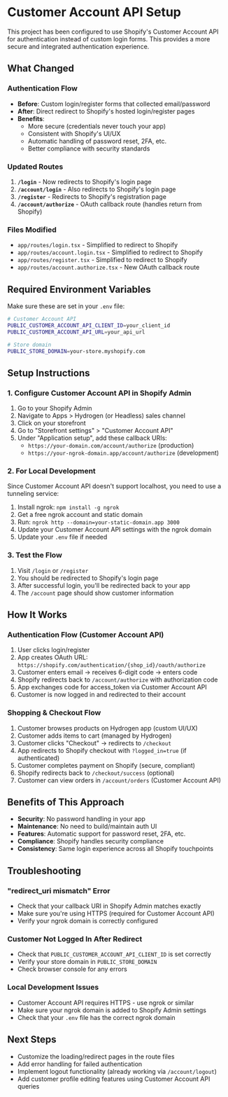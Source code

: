 # Customer Account API Setup

This project has been configured to use Shopify's Customer Account API for authentication instead of custom login forms. This provides a more secure and integrated authentication experience.

## What Changed

### Authentication Flow

- **Before**: Custom login/register forms that collected email/password
- **After**: Direct redirect to Shopify's hosted login/register pages
- **Benefits**:
  - More secure (credentials never touch your app)
  - Consistent with Shopify's UI/UX
  - Automatic handling of password reset, 2FA, etc.
  - Better compliance with security standards

### Updated Routes

1. **`/login`** - Now redirects to Shopify's login page
2. **`/account/login`** - Also redirects to Shopify's login page
3. **`/register`** - Redirects to Shopify's registration page
4. **`/account/authorize`** - OAuth callback route (handles return from Shopify)

### Files Modified

- `app/routes/login.tsx` - Simplified to redirect to Shopify
- `app/routes/account.login.tsx` - Simplified to redirect to Shopify
- `app/routes/register.tsx` - Simplified to redirect to Shopify
- `app/routes/account.authorize.tsx` - New OAuth callback route

## Required Environment Variables

Make sure these are set in your `.env` file:

```bash
# Customer Account API
PUBLIC_CUSTOMER_ACCOUNT_API_CLIENT_ID=your_client_id
PUBLIC_CUSTOMER_ACCOUNT_API_URL=your_api_url

# Store domain
PUBLIC_STORE_DOMAIN=your-store.myshopify.com
```

## Setup Instructions

### 1. Configure Customer Account API in Shopify Admin

1. Go to your Shopify Admin
2. Navigate to Apps > Hydrogen (or Headless) sales channel
3. Click on your storefront
4. Go to "Storefront settings" > "Customer Account API"
5. Under "Application setup", add these callback URIs:
   - `https://your-domain.com/account/authorize` (production)
   - `https://your-ngrok-domain.app/account/authorize` (development)

### 2. For Local Development

Since Customer Account API doesn't support localhost, you need to use a tunneling service:

1. Install ngrok: `npm install -g ngrok`
2. Get a free ngrok account and static domain
3. Run: `ngrok http --domain=your-static-domain.app 3000`
4. Update your Customer Account API settings with the ngrok domain
5. Update your `.env` file if needed

### 3. Test the Flow

1. Visit `/login` or `/register`
2. You should be redirected to Shopify's login page
3. After successful login, you'll be redirected back to your app
4. The `/account` page should show customer information

## How It Works

### Authentication Flow (Customer Account API)

1. User clicks login/register
2. App creates OAuth URL: `https://shopify.com/authentication/{shop_id}/oauth/authorize`
3. Customer enters email → receives 6-digit code → enters code
4. Shopify redirects back to `/account/authorize` with authorization code
5. App exchanges code for access_token via Customer Account API
6. Customer is now logged in and redirected to their account

### Shopping & Checkout Flow

1. Customer browses products on Hydrogen app (custom UI/UX)
2. Customer adds items to cart (managed by Hydrogen)
3. Customer clicks "Checkout" → redirects to `/checkout`
4. App redirects to Shopify checkout with `?logged_in=true` (if authenticated)
5. Customer completes payment on Shopify (secure, compliant)
6. Shopify redirects back to `/checkout/success` (optional)
7. Customer can view orders in `/account/orders` (Customer Account API)

## Benefits of This Approach

- **Security**: No password handling in your app
- **Maintenance**: No need to build/maintain auth UI
- **Features**: Automatic support for password reset, 2FA, etc.
- **Compliance**: Shopify handles security compliance
- **Consistency**: Same login experience across all Shopify touchpoints

## Troubleshooting

### "redirect_uri mismatch" Error

- Check that your callback URI in Shopify Admin matches exactly
- Make sure you're using HTTPS (required for Customer Account API)
- Verify your ngrok domain is correctly configured

### Customer Not Logged In After Redirect

- Check that `PUBLIC_CUSTOMER_ACCOUNT_API_CLIENT_ID` is set correctly
- Verify your store domain in `PUBLIC_STORE_DOMAIN`
- Check browser console for any errors

### Local Development Issues

- Customer Account API requires HTTPS - use ngrok or similar
- Make sure your ngrok domain is added to Shopify Admin settings
- Check that your `.env` file has the correct ngrok domain

## Next Steps

- Customize the loading/redirect pages in the route files
- Add error handling for failed authentication
- Implement logout functionality (already working via `/account/logout`)
- Add customer profile editing features using Customer Account API queries
